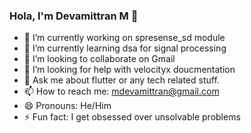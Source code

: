 ### Hola, I'm Devamittran M 👋

- 🔭 I’m currently working on spresense_sd module
- 🌱 I’m currently learning dsa for signal processing 
- 👯 I’m looking to collaborate on Gmail
- 🤔 I’m looking for help with velocityx doucmentation
- 💬 Ask me about flutter or any tech related stuff.
- 📫 How to reach me: mdevamittran@gmail.com
- 😄 Pronouns: He/Him
- ⚡ Fun fact:  I get obsessed over unsolvable problems

